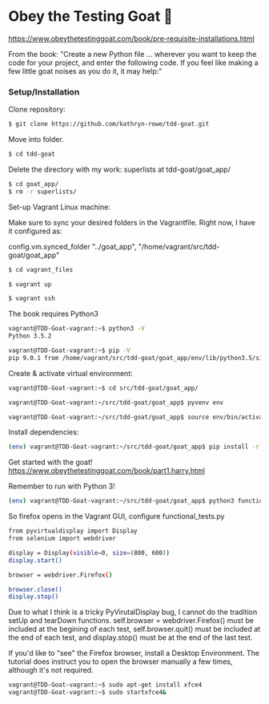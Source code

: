 # Obey the Testing Goat  :goat:
https://www.obeythetestinggoat.com/book/pre-requisite-installations.html

From the book: "Create a new Python file ... wherever you want to keep the code for your project, and enter the following code. If you feel like making a few little goat noises as you do it, it may help:"

### Setup/Installation

Clone repository:

```sh
$ git clone https://github.com/kathryn-rowe/tdd-goat.git
```
Move into folder.

```sh
$ cd tdd-goat
```
Delete the directory with my work: superlists at tdd-goat/goat_app/

```sh
$ cd goat_app/
$ rm -r superlists/
```

Set-up Vagrant Linux machine:

Make sure to sync your desired folders in the Vagrantfile. Right now, I have it configured as:

config.vm.synced_folder "../goat_app", "/home/vagrant/src/tdd-goat/goat_app"


```sh
$ cd vagrant_files
```
```sh
$ vagrant up
```
```sh
$ vagrant ssh
```
The book requires Python3

```sh
vagrant@TDD-Goat-vagrant:~$ python3 -V
Python 3.5.2
```
```sh
vagrant@TDD-Goat-vagrant:~$ pip -V
pip 9.0.1 from /home/vagrant/src/tdd-goat/goat_app/env/lib/python3.5/site-packages (python 3.5)
```
Create & activate virtual environment:

```sh
vagrant@TDD-Goat-vagrant:~$ cd src/tdd-goat/goat_app/
```
```sh
vagrant@TDD-Goat-vagrant:~/src/tdd-goat/goat_app$ pyvenv env
```
```sh
vagrant@TDD-Goat-vagrant:~/src/tdd-goat/goat_app$ source env/bin/activate
```
Install dependencies:

```sh
(env) vagrant@TDD-Goat-vagrant:~/src/tdd-goat/goat_app$ pip install -r requirements.txt
```
Get started with the goat! https://www.obeythetestinggoat.com/book/part1.harry.html

Remember to run with Python 3!

```sh
(env) vagrant@TDD-Goat-vagrant:~/src/tdd-goat/goat_app$ python3 functional_tests.py
```
So firefox opens in the Vagrant GUI, configure functional_tests.py

```sh
from pyvirtualdisplay import Display
from selenium import webdriver

display = Display(visible=0, size=(800, 600))
display.start()

browser = webdriver.Firefox()

browser.close()
display.stop()
```
Due to what I think is a tricky PyVirutalDisplay bug, I cannot do the tradition setUp and tearDown functions. self.browser = webdriver.Firefox() must be included at the begining of each test, self.browser.quit() must be included at the end of each test, and display.stop() must be at the end of the last test.


If you'd like to "see" the Firefox browser, install a Desktop Environment. The tutorial does instruct you to open the browser manually a few times, although it's not required.

```sh
vagrant@TDD-Goat-vagrant:~$ sudo apt-get install xfce4
vagrant@TDD-Goat-vagrant:~$ sudo startxfce4&
```